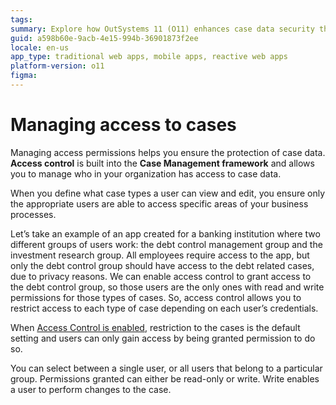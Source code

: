 ```yaml
---
tags:
summary: Explore how OutSystems 11 (O11) enhances case data security through tailored access control within its Case Management framework.
guid: a598b60e-9acb-4e15-994b-36901873f2ee
locale: en-us
app_type: traditional web apps, mobile apps, reactive web apps
platform-version: o11
figma:
---
```


# Managing access to cases

Managing access permissions helps you ensure the protection of case data. **Access control** is built into the **Case Management framework** and allows you to manage who in your organization has access to case data.

When you define what case types a user can view and edit, you ensure only the appropriate users are able to access specific areas of your business processes.

Let’s take an example of an app created for a banking institution where two different groups of users work: the debt control management group and the investment research group. All employees require access to the app, but only the debt control group should have access to the debt related cases, due to privacy reasons. We can enable access control to grant access to the debt control group, so those users are the only ones with read and write permissions for those types of cases. So, access control allows you to restrict access to each type of case depending on each user’s credentials.

When [Access Control is enabled](how-enable-ac.md), restriction to the cases is the default setting and users can only gain access by being granted permission to do so.

You can select between a single user, or all users that belong to a particular group. Permissions granted can either be read-only or write. Write enables a user to perform changes to the case.

